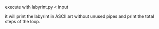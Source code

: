 execute with
labyrint.py < input

it will print the labyrint in ASCII art without unused pipes and print the total steps of the loop.
